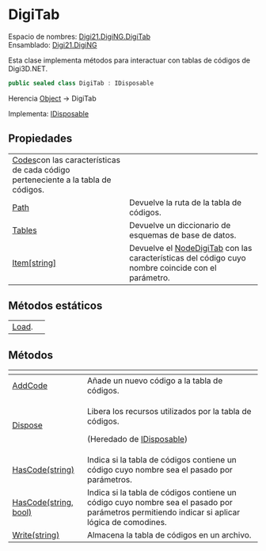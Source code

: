 # DigiTab

Espacio de nombres: [Digi21.DigiNG.DigiTab](/digi3d-net/programacion/.net/referencia/digi21.diging/digi21.diging.digitab/)  
Ensamblado: [Digi21.DigiNG](/digi3d-net/programacion/.net/referencia/digi21.diging.plugin/digi21.diging/)

Esta clase implementa métodos para interactuar con tablas de códigos de Digi3D.NET.

```csharp
public sealed class DigiTab : IDisposable
```

Herencia [Object](https://docs.microsoft.com/en-us/dotnet/api/system.object?view=net-5.0) → DigiTab

Implementa: [IDisposable](https://docs.microsoft.com/en-us/dotnet/api/system.idisposable?view=net-5.0)

## Propiedades

|  |  |
| :--- | :--- |
| [Codes](/digi3d-net/programacion/.net/referencia/digi21.diging/digi21.diging.entities/clases/entity/propiedades/codes.md)con las características de cada código perteneciente a la tabla de códigos. |
| [Path](/digi3d-net/programacion/.net/referencia/digi21.diging/digi21.diging.io/interfaces/ireadonlydrawingfile/propiedades/path.md) | Devuelve la ruta de la tabla de códigos. |
| [Tables](/digi3d-net/programacion/.net/referencia/digi21.diging/digi21.diging.digitab/clases/digitab/propiedades/tables.md) | Devuelve un diccionario de esquemas de base de datos. |
| [Item\[string\]](propiedades/item-string.md) | Devuelve el [NodeDigiTab](/digi3d-net/programacion/.net/referencia/digi21.diging/digi21.diging.digitab/clases/nodedigitab/) con las características del código cuyo nombre coincide con el parámetro. |

## Métodos estáticos

|  |  |
| :--- | :--- |
| [Load](/digi3d-net/programacion/.net/referencia/digi21.diging/digi21.diging.digitab/clases/digitab/metodos-estaticos/load.md). |

## Métodos

<table>
  <thead>
    <tr>
      <th style="text-align:left"></th>
      <th style="text-align:left"></th>
    </tr>
  </thead>
  <tbody>
    <tr>
      <td style="text-align:left"><a href="metodos/addcode.md">AddCode</a>
      </td>
      <td style="text-align:left">A&#xF1;ade un nuevo c&#xF3;digo a la tabla de c&#xF3;digos.</td>
    </tr>
    <tr>
      <td style="text-align:left"><a href="https://docs.microsoft.com/en-us/dotnet/api/system.idisposable.dispose?view=net-5.0">Dispose</a>
      </td>
      <td style="text-align:left">
        <p>Libera los recursos utilizados por la tabla de c&#xF3;digos.</p>
        <p>(Heredado de <a href="https://docs.microsoft.com/en-us/dotnet/api/system.idisposable?view=net-5.0">IDisposable</a>)</p>
      </td>
    </tr>
    <tr>
      <td style="text-align:left"><a href="metodos/hascode.md#hascode-string">HasCode(string)</a>
      </td>
      <td style="text-align:left">Indica si la tabla de c&#xF3;digos contiene un c&#xF3;digo cuyo nombre
        sea el pasado por par&#xE1;metros.</td>
    </tr>
    <tr>
      <td style="text-align:left"><a href="metodos/hascode.md#hascode-string-bool">HasCode(string, bool)</a>
      </td>
      <td style="text-align:left">Indica si la tabla de c&#xF3;digos contiene un c&#xF3;digo cuyo nombre
        sea el pasado por par&#xE1;metros permitiendo indicar si aplicar l&#xF3;gica
        de comodines.</td>
    </tr>
    <tr>
      <td style="text-align:left"><a href="metodos/write.md">Write(string)</a>
      </td>
      <td style="text-align:left">Almacena la tabla de c&#xF3;digos en un archivo.</td>
    </tr>
  </tbody>
</table>



